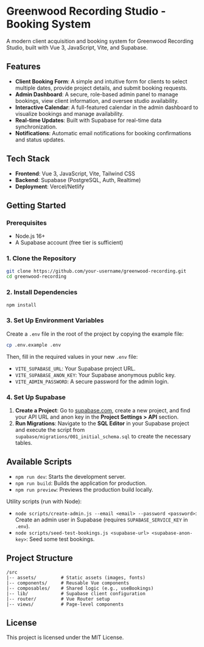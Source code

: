 # Greenwood Recording Studio - Booking System

A modern client acquisition and booking system for Greenwood Recording Studio, built with Vue 3, JavaScript, Vite, and Supabase.

## Features

- **Client Booking Form**: A simple and intuitive form for clients to select multiple dates, provide project details, and submit booking requests.
- **Admin Dashboard**: A secure, role-based admin panel to manage bookings, view client information, and oversee studio availability.
- **Interactive Calendar**: A full-featured calendar in the admin dashboard to visualize bookings and manage availability.
- **Real-time Updates**: Built with Supabase for real-time data synchronization.
- **Notifications**: Automatic email notifications for booking confirmations and status updates.

## Tech Stack

- **Frontend**: Vue 3, JavaScript, Vite, Tailwind CSS
- **Backend**: Supabase (PostgreSQL, Auth, Realtime)
- **Deployment**: Vercel/Netlify

## Getting Started

### Prerequisites

- Node.js 16+
- A Supabase account (free tier is sufficient)

### 1. Clone the Repository

```bash
git clone https://github.com/your-username/greenwood-recording.git
cd greenwood-recording
```

### 2. Install Dependencies

```bash
npm install
```

### 3. Set Up Environment Variables

Create a `.env` file in the root of the project by copying the example file:

```bash
cp .env.example .env
```

Then, fill in the required values in your new `.env` file:

- `VITE_SUPABASE_URL`: Your Supabase project URL.
- `VITE_SUPABASE_ANON_KEY`: Your Supabase anonymous public key.
- `VITE_ADMIN_PASSWORD`: A secure password for the admin login.

### 4. Set Up Supabase

1.  **Create a Project**: Go to [supabase.com](https://supabase.com), create a new project, and find your API URL and anon key in the **Project Settings > API** section.
2.  **Run Migrations**: Navigate to the **SQL Editor** in your Supabase project and execute the script from `supabase/migrations/001_initial_schema.sql` to create the necessary tables.

## Available Scripts

- `npm run dev`: Starts the development server.
- `npm run build`: Builds the application for production.
- `npm run preview`: Previews the production build locally.

Utility scripts (run with Node):

- `node scripts/create-admin.js --email <email> --password <password>`: Create an admin user in Supabase (requires `SUPABASE_SERVICE_KEY` in `.env`).
- `node scripts/seed-test-bookings.js <supabase-url> <supabase-anon-key>`: Seed some test bookings.

## Project Structure

```
/src
|-- assets/         # Static assets (images, fonts)
|-- components/     # Reusable Vue components
|-- composables/    # Shared logic (e.g., useBookings)
|-- lib/            # Supabase client configuration
|-- router/         # Vue Router setup
|-- views/          # Page-level components
```

## License

This project is licensed under the MIT License.

